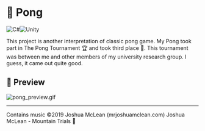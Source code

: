 # 🏓 Pong

![C#](https://img.shields.io/badge/c%23-%23239120.svg?style=for-the-badge&logo=c-sharp&logoColor=white)![Unity](https://img.shields.io/badge/unity-%23000000.svg?style=for-the-badge&logo=unity&logoColor=white)

This project is another interpretation of classic pong game. My Pong took part in The Pong Tournament 🏆 and took third place 🥉. This tournament was between me and other members of my university research group. I guess, it came out quite good. 


## 👀 Preview

![pong_preview.gif](pong_preview.gif)

---

Contains music ©2019 Joshua McLean (mrjoshuamclean.com)
Joshua McLean - Mountain Trials 🎵 
